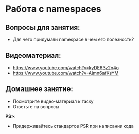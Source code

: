 Работа с namespaces
=====================

## Вопросы для занятия:
  - Для чего придумали namespace в чем его полезность?

## Видеоматериал:
  - https://www.youtube.com/watch?v=kyDE63z2n4o
  - https://www.youtube.com/watch?v=Ajmn6afKsYM

## Домашнее занятие:
   - Посмотрите видео-материал к таску
   - Ответьте на вопросы 

**PS>**:
- Придерживайтесь стандартов PSR при написании кода
